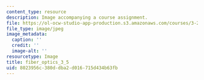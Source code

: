```yaml
---
content_type: resource
description: Image accompanying a course assignment.
file: https://ol-ocw-studio-app-production.s3.amazonaws.com/courses/3-22-mechanical-behavior-of-materials-spring-2008/8023956c380ddba2d016715d434b63fb_fiber_optics_3_5.jpg
file_type: image/jpeg
image_metadata:
  caption: ''
  credit: ''
  image-alt: ''
resourcetype: Image
title: fiber_optics_3_5
uid: 8023956c-380d-dba2-d016-715d434b63fb
---
```

